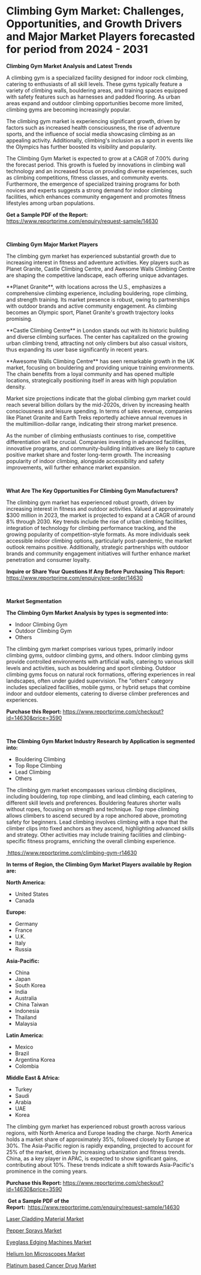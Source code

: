 <p><h1>Climbing Gym Market: Challenges, Opportunities, and Growth Drivers and Major Market Players forecasted for period from 2024 - 2031</h1></p><p><strong>Climbing Gym Market Analysis and Latest Trends</strong></p>
<p><p>A climbing gym is a specialized facility designed for indoor rock climbing, catering to enthusiasts of all skill levels. These gyms typically feature a variety of climbing walls, bouldering areas, and training spaces equipped with safety features such as harnesses and padded flooring. As urban areas expand and outdoor climbing opportunities become more limited, climbing gyms are becoming increasingly popular.</p><p>The climbing gym market is experiencing significant growth, driven by factors such as increased health consciousness, the rise of adventure sports, and the influence of social media showcasing climbing as an appealing activity. Additionally, climbing's inclusion as a sport in events like the Olympics has further boosted its visibility and popularity.</p><p>The Climbing Gym Market is expected to grow at a CAGR of 7.00% during the forecast period. This growth is fueled by innovations in climbing wall technology and an increased focus on providing diverse experiences, such as climbing competitions, fitness classes, and community events. Furthermore, the emergence of specialized training programs for both novices and experts suggests a strong demand for indoor climbing facilities, which enhances community engagement and promotes fitness lifestyles among urban populations.</p></p>
<p><strong>Get a Sample PDF of the Report:&nbsp;</strong> <a href="https://www.reportprime.com/enquiry/request-sample/14630?utm_campaign=1479&utm_medium=2&utm_source=Github&utm_content=ia&utm_term=13102024&utm_id=climbing-gym">https://www.reportprime.com/enquiry/request-sample/14630</a></p>
<p>&nbsp;</p>
<p><strong>Climbing Gym Major Market Players</strong></p>
<p><p>The climbing gym market has experienced substantial growth due to increasing interest in fitness and adventure activities. Key players such as Planet Granite, Castle Climbing Centre, and Awesome Walls Climbing Centre are shaping the competitive landscape, each offering unique advantages. </p><p>**Planet Granite**, with locations across the U.S., emphasizes a comprehensive climbing experience, including bouldering, rope climbing, and strength training. Its market presence is robust, owing to partnerships with outdoor brands and active community engagement. As climbing becomes an Olympic sport, Planet Granite's growth trajectory looks promising.</p><p>**Castle Climbing Centre** in London stands out with its historic building and diverse climbing surfaces. The center has capitalized on the growing urban climbing trend, attracting not only climbers but also casual visitors, thus expanding its user base significantly in recent years.</p><p>**Awesome Walls Climbing Centre** has seen remarkable growth in the UK market, focusing on bouldering and providing unique training environments. The chain benefits from a loyal community and has opened multiple locations, strategically positioning itself in areas with high population density.</p><p>Market size projections indicate that the global climbing gym market could reach several billion dollars by the mid-2020s, driven by increasing health consciousness and leisure spending. In terms of sales revenue, companies like Planet Granite and Earth Treks reportedly achieve annual revenues in the multimillion-dollar range, indicating their strong market presence.</p><p>As the number of climbing enthusiasts continues to rise, competitive differentiation will be crucial. Companies investing in advanced facilities, innovative programs, and community-building initiatives are likely to capture positive market share and foster long-term growth. The increasing popularity of indoor climbing, alongside accessibility and safety improvements, will further enhance market expansion.</p></p>
<p>&nbsp;</p>
<p><strong>What Are The Key Opportunities For Climbing Gym Manufacturers?</strong></p>
<p><p>The climbing gym market has experienced robust growth, driven by increasing interest in fitness and outdoor activities. Valued at approximately $300 million in 2023, the market is projected to expand at a CAGR of around 8% through 2030. Key trends include the rise of urban climbing facilities, integration of technology for climbing performance tracking, and the growing popularity of competition-style formats. As more individuals seek accessible indoor climbing options, particularly post-pandemic, the market outlook remains positive. Additionally, strategic partnerships with outdoor brands and community engagement initiatives will further enhance market penetration and consumer loyalty.</p></p>
<p><strong>Inquire or Share Your Questions If Any Before Purchasing This Report:</strong> <a href="https://www.reportprime.com/enquiry/pre-order/14630?utm_campaign=1479&utm_medium=2&utm_source=Github&utm_content=ia&utm_term=13102024&utm_id=climbing-gym">https://www.reportprime.com/enquiry/pre-order/14630</a></p>
<p>&nbsp;</p>
<p><strong>Market Segmentation</strong></p>
<p><strong>The Climbing Gym Market Analysis by types is segmented into:</strong></p>
<p><ul><li>Indoor Climbing Gym</li><li>Outdoor Climbing Gym</li><li>Others</li></ul></p>
<p><p>The climbing gym market comprises various types, primarily indoor climbing gyms, outdoor climbing gyms, and others. Indoor climbing gyms provide controlled environments with artificial walls, catering to various skill levels and activities, such as bouldering and sport climbing. Outdoor climbing gyms focus on natural rock formations, offering experiences in real landscapes, often under guided supervision. The "others" category includes specialized facilities, mobile gyms, or hybrid setups that combine indoor and outdoor elements, catering to diverse climber preferences and experiences.</p></p>
<p><strong>Purchase this Report:&nbsp;</strong><a href="https://www.reportprime.com/checkout?id=14630&price=3590&utm_campaign=1479&utm_medium=2&utm_source=Github&utm_content=ia&utm_term=13102024&utm_id=climbing-gym">https://www.reportprime.com/checkout?id=14630&price=3590</a></p>
<p>&nbsp;</p>
<p><strong>The Climbing Gym Market Industry Research by Application is segmented into:</strong></p>
<p><ul><li>Bouldering Climbing</li><li>Top Rope Climbing</li><li>Lead Climbing</li><li>Others</li></ul></p>
<p><p>The climbing gym market encompasses various climbing disciplines, including bouldering, top rope climbing, and lead climbing, each catering to different skill levels and preferences. Bouldering features shorter walls without ropes, focusing on strength and technique. Top rope climbing allows climbers to ascend secured by a rope anchored above, promoting safety for beginners. Lead climbing involves climbing with a rope that the climber clips into fixed anchors as they ascend, highlighting advanced skills and strategy. Other activities may include training facilities and climbing-specific fitness programs, enriching the overall climbing experience.</p></p>
<p><a href="https://www.reportprime.com/climbing-gym-r14630?utm_campaign=1479&utm_medium=2&utm_source=Github&utm_content=ia&utm_term=13102024&utm_id=climbing-gym">&nbsp;https://www.reportprime.com/climbing-gym-r14630</a></p>
<p><strong>In terms of Region, the Climbing Gym Market Players available by Region are:</strong></p>
<p>
    <p> <strong> North America: </strong>
        <ul>
            <li>United States</li>
            <li>Canada</li>
        </ul>
        </p> 
    <p> <strong> Europe: </strong>
        <ul>
            <li>Germany</li>
            <li>France</li>
            <li>U.K.</li>
            <li>Italy</li>
            <li>Russia</li>
        </ul>
        </p> 
    <p> <strong> Asia-Pacific: </strong>
        <ul>
            <li>China</li>
            <li>Japan</li>
            <li>South Korea</li>
            <li>India</li>
            <li>Australia</li>
            <li>China Taiwan</li>
            <li>Indonesia</li>
            <li>Thailand</li>
            <li>Malaysia</li>
        </ul>
        </p> 
    <p> <strong> Latin America: </strong>
        <ul>
            <li>Mexico</li>
            <li>Brazil</li>
            <li>Argentina Korea</li>
            <li>Colombia</li>
        </ul>
        </p> 
    <p> <strong> Middle East & Africa: </strong>
        <ul>
            <li>Turkey</li>
            <li>Saudi</li>
            <li>Arabia</li>
            <li>UAE</li>
            <li>Korea</li>
        </ul>
    </p>
    </p>
<p><p>The climbing gym market has experienced robust growth across various regions, with North America and Europe leading the charge. North America holds a market share of approximately 35%, followed closely by Europe at 30%. The Asia-Pacific region is rapidly expanding, projected to account for 25% of the market, driven by increasing urbanization and fitness trends. China, as a key player in APAC, is expected to show significant gains, contributing about 10%. These trends indicate a shift towards Asia-Pacific's prominence in the coming years.</p></p>
<p><strong>Purchase this Report: </strong><a href="https://www.reportprime.com/checkout?id=14630&price=3590&utm_campaign=1479&utm_medium=2&utm_source=Github&utm_content=ia&utm_term=13102024&utm_id=climbing-gym">https://www.reportprime.com/checkout?id=14630&price=3590</a></p>
<p>&nbsp;<strong>Get a Sample PDF of the Report:&nbsp;&nbsp;</strong><a href="https://www.reportprime.com/enquiry/request-sample/14630?utm_campaign=1479&utm_medium=2&utm_source=Github&utm_content=ia&utm_term=13102024&utm_id=climbing-gym">https://www.reportprime.com/enquiry/request-sample/14630</a></p>
<p><strong></strong></p>
<p><p><a href="https://www.linkedin.com/pulse/laser-cladding-material-market-velocity-12-cagr-trajectory-2024-2031-w4vec?utm_campaign=1479&utm_medium=2&utm_source=Github&utm_content=ia&utm_term=13102024&utm_id=climbing-gym">Laser Cladding Material Market</a></p><p><a href="https://www.linkedin.com/pulse/strategic-market-insights-navigating-global-pepper-sprays-lgsee?utm_campaign=1479&utm_medium=2&utm_source=Github&utm_content=ia&utm_term=13102024&utm_id=climbing-gym">Pepper Sprays Market</a></p><p><a href="https://www.linkedin.com/pulse/eyeglass-edging-machines-revenue-growth-report-2024-2031-ou00e?utm_campaign=1479&utm_medium=2&utm_source=Github&utm_content=ia&utm_term=13102024&utm_id=climbing-gym">Eyeglass Edging Machines Market</a></p><p><a href="https://www.linkedin.com/pulse/role-helium-ion-microscopes-market-applications-semiconductor-wbgzc?utm_campaign=1479&utm_medium=2&utm_source=Github&utm_content=ia&utm_term=13102024&utm_id=climbing-gym">Helium Ion Microscopes Market</a></p><p><a href="https://www.linkedin.com/pulse/navigating-platinum-based-cancer-drug-market-expert-analysis-z1bxf?utm_campaign=1479&utm_medium=2&utm_source=Github&utm_content=ia&utm_term=13102024&utm_id=climbing-gym">Platinum based Cancer Drug Market</a></p></p>